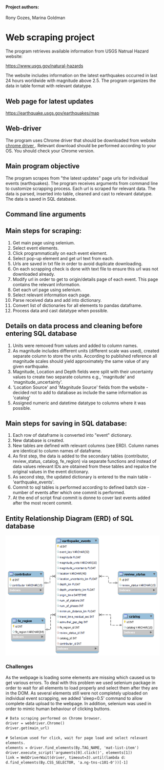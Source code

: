 #### Project authors:

Rony Gozes, Marina Goldman

# Web scraping project
The program retrieves available information from USGS Natrual Hazard website:

https://www.usgs.gov/natural-hazards

The website includes information on the latest earthquakes occurred in last 24 hours worldwide with magnitude above 2.5.
The program organizes the data in table format with relevant datatype.

## Web page for latest updates
https://earthquake.usgs.gov/earthquakes/map

## Web-driver 
The program uses Chrome driver that should be downloaded from website
[chrome driver ](https://chromedriver.chromium.org/downloads).
Relevant download should be performed according to your OS. 
You should check your Chrome version.

## Main program objective
The program scrapes from "the latest updates" page urls for individual events (earthquakes).
The program receives arguments from command line to customize scrapping process.
Each url is scraped for relevant data. The data is parsed, inserted into table, cleaned and cast to relevant datatype.
The data is saved in SQL database.

## Command line arguments

## Main steps for scraping:
1. Get main page using selenium.
2. Select event elements.
3. Click programmatically on each event element.
4. Select pop-up element and get url text from each.
5. Urls are saved in txt file in order to avoid duplicate downloading. 
6. On each scrapping check is done with text file to ensure this url was not downloaded already.
7. Modify url in order to get to origin/details page of each event. This page contains the relevant information.
8. Get each url page using selenium.
9. Select relevant information each page.
10. Parse received data and add into dictionary.
11. Convert list of dictionaries for all elements to pandas dataframe.
12. Process data and cast datatype when possible.


## Details on data process and cleaning before entering SQL database
1. Units were removed from values and added to column names.
2. As magnitude includes different units (different scale was used), created separate column to store the units. According to published reference all magnitude scales should yield approximately the same value of any given earthquake. 
3. Magnitude, Location and Depth fields were split with their uncertainty values to create two separate columns e.g., 'magnitude' and 'magnitude_uncertainty'.
4. 'Location Source' and 'Magnitude Source' fields from the website - decided not to add to database as include the same information as 'catalog'
5. Assigned numeric and datetime datatype to columns where it was possible.

## Main steps for saving in SQL database:
1. Each row of dataframe is converted into "event" dictionary.
2. New database is created.
3. New tables are defined with relevant columns (see ERD). Column names are identical to column names of dataframe.
4. As first step, the data is added to the secondary tables (contributor, review_status, catalog, fe_region) via separate functions and instead of data values relevant IDs are obtained from these tables and repalce the original values in the event dictionary.
5. As second step, the updated dictionary is entered to the main table - 'earthquake_events'.
6. Commit to sql tables is performed according to defined batch size -number of events after which one commit is performed.
7. At the end of script final commit is donne to cover last events added after the most recent commit. 

## Entity Relationship Diagram (ERD) of SQL database

![ERD_earthquakes_database](ERD_earthquakes_database.png)

### Challenges
As the webpage is loading some elements are missing which caused us to get various errors.
To deal with this problem we used selenium package in order to wait for all elements to load properly and select them after they are in the DOM.
As several elements still were not completely uploaded on individual event scrapping, we added 'sleep=0.5' command to allow complete data upload to the webpage.
In addition, selenium was used in order to mimic human behaviour of clicking buttons.

```buildoutcfg
# Data scraping performed on Chrome browser.
driver = webdriver.Chrome()
driver.get(main_url)

# Selenium used for click, wait for page load and select relevant elements.
elements = driver.find_elements(By.TAG_NAME, 'mat-list-item')
driver.execute_script('arguments[0].click()', elements[1])
link = WebDriverWait(driver, timeout=3).until(lambda d: d.find_elements(By.CSS_SELECTOR, 'a.ng-tns-c101-0'))[-1]
```
